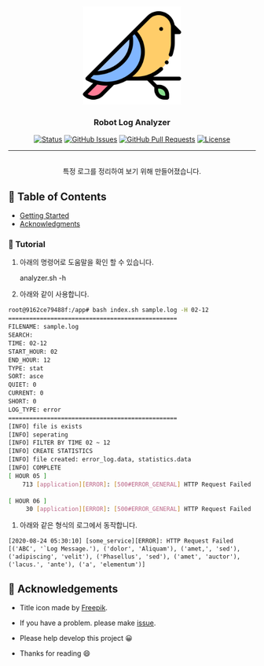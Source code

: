 <p align="center">
  <a href="" rel="noopener">
 <img width=200px height=200px src="./static/icon.png" alt="Project logo" ></a>
 <br>

</p>

<h3 align="center">Robot Log Analyzer</h3>

<div align="center">

[![Status](https://img.shields.io/badge/status-active-success.svg)]()
[![GitHub Issues](https://img.shields.io/github/issues/da-huin/robot_log_anaylzer.svg)](https://github.com/da-huin/robot_log_anaylzer/issues)
[![GitHub Pull Requests](https://img.shields.io/github/issues-pr/da-huin/robot_log_anaylzer.svg)](https://github.com/da-huin/robot_log_anaylzer/pulls)
[![License](https://img.shields.io/badge/license-MIT-blue.svg)](/LICENSE)

</div>

---

<p align="center"> 
    <br> 특정 로그를 정리하여 보기 위해 만들어졌습니다.
</p>

## 📝 Table of Contents

- [Getting Started](#getting_started)
- [Acknowledgments](#acknowledgement)

### 🚀 Tutorial

1. 아래의 명령어로 도움말을 확인 할 수 있습니다.

     analyzer.sh -h 

1. 아래와 같이 사용합니다.

```bash
root@9162ce79488f:/app# bash index.sh sample.log -H 02-12    
================================================
FILENAME: sample.log
SEARCH: 
TIME: 02-12
START_HOUR: 02
END_HOUR: 12
TYPE: stat
SORT: asce
QUIET: 0
CURRENT: 0
SHORT: 0
LOG_TYPE: error
================================================
[INFO] file is exists
[INFO] seperating
[INFO] FILTER BY TIME 02 ~ 12
[INFO] CREATE STATISTICS
[INFO] file created: error_log.data, statistics.data
[INFO] COMPLETE
[ HOUR 05 ]
    713 [application][ERROR]: [500#ERROR_GENERAL] HTTP Request Failed	

[ HOUR 06 ]
     30 [application][ERROR]: [500#ERROR_GENERAL] HTTP Request Failed	
```

1. 아래와 같은 형식의 로그에서 동작합니다.

```
[2020-08-24 05:30:10] [some_service][ERROR]: HTTP Request Failed [('ABC', '`Log Message.'), ('dolor', 'Aliquam'), ('amet,', 'sed'), ('adipiscing', 'velit'), ('Phasellus', 'sed'), ('amet', 'auctor'), ('lacus.', 'ante'), ('a', 'elementum')]
```

## 🎉 Acknowledgements <a name = "acknowledgement"></a>

- Title icon made by [Freepik](https://www.flaticon.com/kr/authors/freepik).

- If you have a problem. please make [issue](https://github.com/da-huin/robot_log_anaylzer/issues).

- Please help develop this project 😀

- Thanks for reading 😄

